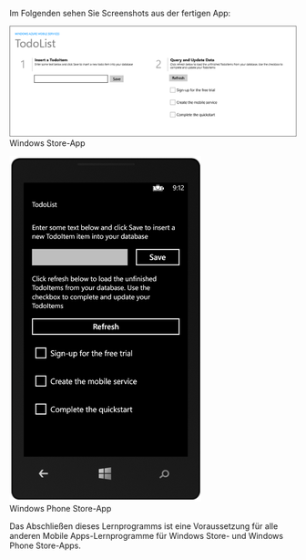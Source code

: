 
Im Folgenden sehen Sie Screenshots aus der fertigen App:

![](./media/app-service-mobile-windows-universal-get-started-preview/mobile-quickstart-completed.png) <br/>Windows Store-App

![](./media/app-service-mobile-windows-universal-get-started-preview/mobile-quickstart-completed-wp8.png) <br/>Windows Phone Store-App

Das Abschließen dieses Lernprogramms ist eine Voraussetzung für alle anderen Mobile Apps-Lernprogramme für Windows Store- und Windows Phone Store-Apps.

<!---HONumber=July15_HO3-->